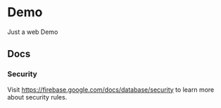 # Demo
Just a web Demo

## Docs
### Security
Visit https://firebase.google.com/docs/database/security to learn more about security rules.